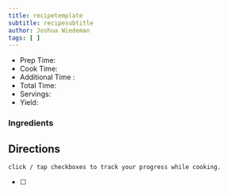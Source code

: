 ```yaml
---
title: recipetemplate
subtitle: recipesubtitle
author: Joshua Wiedeman
tags: [ ]
---
```


- Prep Time:
- Cook Time: 
- Additional Time : 
- Total Time: 
- Servings:
- Yield: 


### Ingredients





## Directions
`click / tap checkboxes to track your progress while cooking.`

- [ ] 


